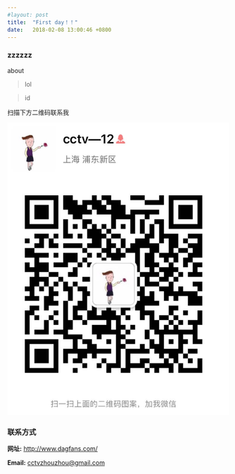 ```yaml
---
#layout: post
title:  "First day！！"
date:   2018-02-08 13:00:46 +0800
---
```


### zzzzzz

about
> lol    

> id

扫描下方二维码联系我

![IOS](https://github.com/cctvzhouzhou/zhouzhou/blob/master/images/WechatIMG144.jpeg)





### 联系方式  

**网址:** <http://www.dagfans.com/>


**Email:** <cctvzhouzhou@gmail.com>


